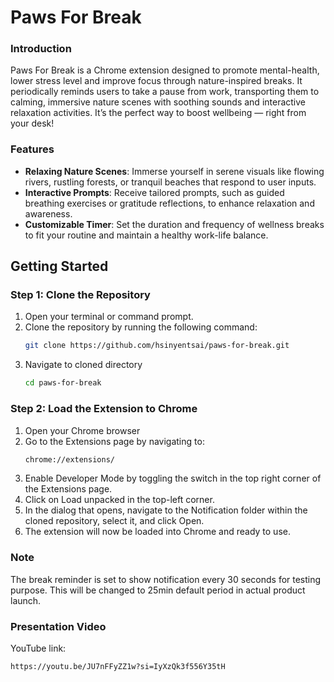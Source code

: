 # Paws For Break
### Introduction

Paws For Break is a Chrome extension designed to promote mental-health, 
lower stress level and improve focus through nature-inspired breaks. 
It periodically reminds users to take a pause from work, 
transporting them to calming, immersive nature scenes 
with soothing sounds and interactive relaxation activities. 
It’s the perfect way to boost wellbeing — right from your desk!

### Features
- **Relaxing Nature Scenes**: Immerse yourself in serene visuals like flowing rivers, rustling forests, or tranquil beaches that respond to user inputs.
- **Interactive Prompts**: Receive tailored prompts, such as guided breathing exercises or gratitude reflections, to enhance relaxation and awareness.
- **Customizable Timer**: Set the duration and frequency of wellness breaks to fit your routine and maintain a healthy work-life balance.

## Getting Started
### Step 1: Clone the Repository
1. Open your terminal or command prompt.
2. Clone the repository by running the following command:
   ```bash
   git clone https://github.com/hsinyentsai/paws-for-break.git
3. Navigate to cloned directory 
   ```bash
   cd paws-for-break
### Step 2: Load the Extension to Chrome
1. Open your Chrome browser
2. Go to the Extensions page by navigating to:
   ```bash
   chrome://extensions/
3. Enable Developer Mode by toggling the switch in the top right corner of the Extensions page.
4. Click on Load unpacked in the top-left corner.
5. In the dialog that opens, navigate to the Notification folder within the cloned repository, select it, and click Open.
6. The extension will now be loaded into Chrome and ready to use.

### Note
The break reminder is set to show notification every 30 seconds for testing purpose. This will be changed to 25min default period in actual product launch.
### Presentation Video
YouTube link: 
   ```bash
   https://youtu.be/JU7nFFyZZ1w?si=IyXzQk3f556Y35tH
